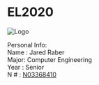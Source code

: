 # EL2020

![Logo](https://www.newpaltz.edu/media/identity/logos/newpaltzlogo.jpg)

Personal Info: <br />
Name : Jared Raber <br />
Major: Computer Engineering <br />
Year : Senior <br />
N #  : [N03368410](https://github.com/Raberj2/EL2020/) <br />


